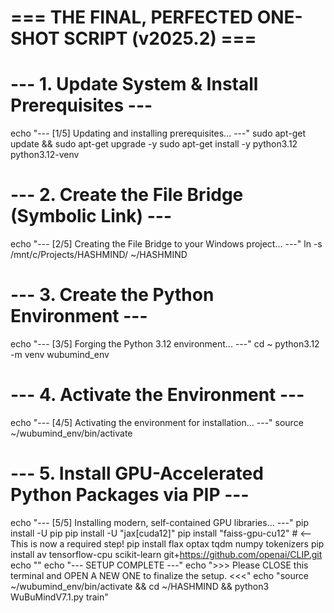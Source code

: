 # === THE FINAL, PERFECTED ONE-SHOT SCRIPT (v2025.2) ===

# --- 1. Update System & Install Prerequisites ---
echo "--- [1/5] Updating and installing prerequisites... ---"
sudo apt-get update && sudo apt-get upgrade -y
sudo apt-get install -y python3.12 python3.12-venv

# --- 2. Create the File Bridge (Symbolic Link) ---
echo "--- [2/5] Creating the File Bridge to your Windows project... ---"
ln -s /mnt/c/Projects/HASHMIND/ ~/HASHMIND

# --- 3. Create the Python Environment ---
echo "--- [3/5] Forging the Python 3.12 environment... ---"
cd ~
python3.12 -m venv wubumind_env

# --- 4. Activate the Environment ---
echo "--- [4/5] Activating the environment for installation... ---"
source ~/wubumind_env/bin/activate

# --- 5. Install GPU-Accelerated Python Packages via PIP ---
echo "--- [5/5] Installing modern, self-contained GPU libraries... ---"
pip install -U pip
pip install -U "jax[cuda12]"
pip install "faiss-gpu-cu12" # <-- This is now a required step!
pip install flax optax tqdm numpy tokenizers
pip install av tensorflow-cpu scikit-learn git+https://github.com/openai/CLIP.git
echo ""
echo "--- SETUP COMPLETE ---"
echo ">>> Please CLOSE this terminal and OPEN A NEW ONE to finalize the setup. <<<"
echo "source ~/wubumind_env/bin/activate && cd ~/HASHMIND && python3 WuBuMindV7.1.py train"